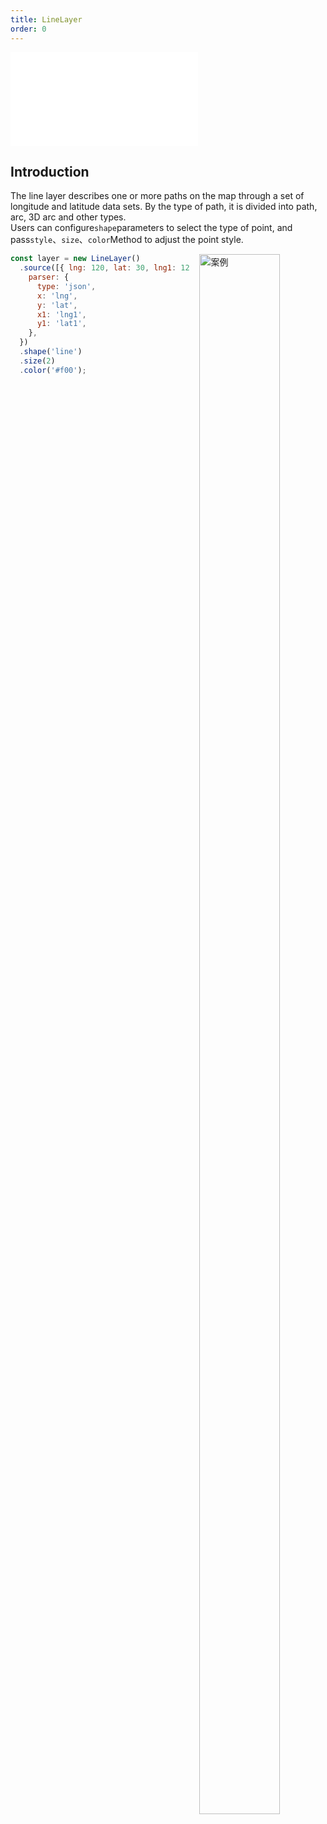 ```yaml
---
title: LineLayer
order: 0
---
```


<embed src="@/docs/common/style.md"></embed>

## Introduction

The line layer describes one or more paths on the map through a set of longitude and latitude data sets. By the type of path, it is divided into path, arc, 3D arc and other types.\
Users can configure`shape`parameters to select the type of point, and pass`style`、`size`、`color`Method to adjust the point style.

<div>
  <div style="width:40%;float:right; margin-left: 16px;">
    <img  width="80%" alt="案例" src='https://gw.alipayobjects.com/mdn/rms_816329/afts/img/A*MxnRTrzcawcAAAAAAAAAAAAAARQnAQ'>
  </div>
</div>

```js
const layer = new LineLayer()
  .source([{ lng: 120, lat: 30, lng1: 125, lat1: 30 }], {
    parser: {
      type: 'json',
      x: 'lng',
      y: 'lat',
      x1: 'lng1',
      y1: 'lat1',
    },
  })
  .shape('line')
  .size(2)
  .color('#f00');
```
